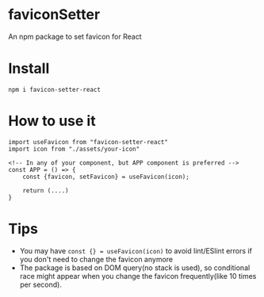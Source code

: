 # faviconSetter

An npm package to set favicon for React

# Install

```
npm i favicon-setter-react
```

# How to use it

```
import useFavicon from "favicon-setter-react"
import icon from "./assets/your-icon"

<!-- In any of your component, but APP component is preferred -->
const APP = () => {
    const {favicon, setFavicon} = useFavicon(icon);

    return (....)
}
```

# Tips

- You may have `const {} = useFavicon(icon)` to avoid lint/ESlint errors if you don't need to change the favicon anymore
- The package is based on DOM query(no stack is used), so conditional race might appear when you change the favicon frequently(like 10 times per second).
